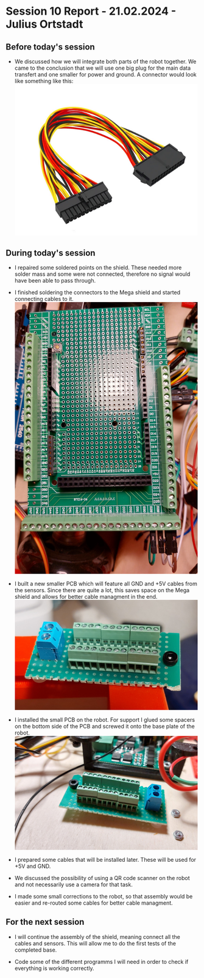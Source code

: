 # Session 10 Report - 21.02.2024 - Julius Ortstadt

## Before today's session
- We discussed how we will integrate both parts of the robot together. We came to the conclusion that we will use one big plug for the main data transfert and one smaller for power and ground.
A connector would look like something like this:\
![Connector](/Documentation/Session_Reports/Julius/Pictures/Session_10/Connector.png)

## During today's session
- I repaired some soldered points on the shield. These needed more solder mass and some were not connected, therefore no signal would have been able to pass through.

- I finished soldering the connectors to the Mega shield and started connecting cables to it.\
![Mega Shield](/Documentation/Session_Reports/Julius/Pictures/Session_10/Shield.jpg)

- I built a new smaller PCB which will feature all GND and +5V cables from the sensors. Since there are quite a lot, this saves space on the Mega shield and allows for better cable managment in the end.\
![Small PCB](/Documentation/Session_Reports/Julius/Pictures/Session_10/Small_PCB.jpg)

- I installed the small PCB on the robot. For support I glued some spacers on the bottom side of the PCB and screwed it onto the base plate of the robot.\
![Fixed PCB](/Documentation/Session_Reports/Julius/Pictures/Session_10/Installed_Small_PCB.jpg)

- I prepared some cables that will be installed later. These will be used for +5V and GND.

- We discussed the possibility of using a QR code scanner on the robot and not necessarily use a camera for that task.

- I made some small corrections to the robot, so that assembly would be easier and re-routed some cables for better cable managment.

## For the next session
- I will continue the assembly of the shield, meaning connect all the cables and sensors. This will allow me to do the first tests of the completed base.

- Code some of the different programms I will need in order to check if everything is working correctly.
